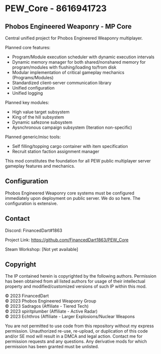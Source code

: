 # PEW_Core - 8616941723
 
## Phobos Engineered Weaponry - MP Core

Central unified project for Phobos Engineered Weaponry multiplayer.

Planned core features:
- Program/Module execution scheduler with dynamic execution intervals
- Dynamic memory manager for both shared/nonshared memory for program/modules with flushing/loading to/from disk
- Modular implementation of critical gameplay mechanics (Programs/Modules)
- Standardized client-server communication library
- Unified configuration
- Unified logging

Planned key modules:
- High value target subsystem
- King of the hill subsystem
- Dynamic safezone subsystem
- Aysnchronous campaign subsystem (Iteration non-specific)

Planned generic/misc tools:
- Self filling/topping cargo container with item specification
- Recruit station faction assignment manager

This mod constitutes the foundation for all PEW public multiplayer server gameplay features and mechanics.

## Configuration

Phobos Engineered Weaponry core systems must be configured immediately upon deployment on public server. We do so here. The configuration is extensive.

## Contact

Discord: FinancedDart#1863

Project Link: https://github.com/FinancedDart1863/PEW_Core

Steam Workshop: [Not yet available]

## Copyright

The IP contained herein is copyrighted by the following authors.
Permission has been obtained from all listed authors for usage of their intellectual property and modified/customized versions of such IP within this mod.

© 2023 FinancedDart <br />
© 2023 Phobos Engineered Weaponry Group <br />
© 2023 Sadragos (Affiliate - Tiered Tech) <br />
© 2023 spiritplumber (Affiliate - Active Radar) <br />
© 2023 Echthros (Affiliate - Larger Explosions/Nuclear Weapons <br />

You are not permitted to use code from this repository without my express permission. Unauthorized re-use, re-upload, or duplication of this code and/or SE mod will
result in a DMCA and legal action. Contact me for permission requests and any questions. Any derivative mods for which permission has been granted must be unlisted.